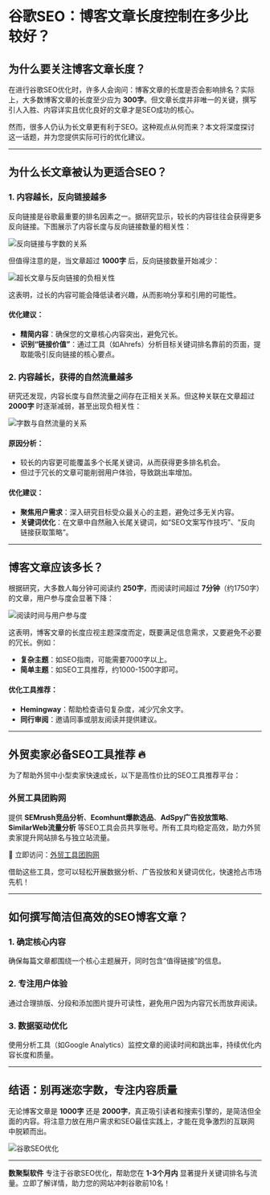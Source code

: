 # 谷歌SEO：博客文章长度控制在多少比较好？

## 为什么要关注博客文章长度？

在进行谷歌SEO优化时，许多人会询问：博客文章的长度是否会影响排名？实际上，大多数博客文章的长度至少应为 **300字**。但文章长度并非唯一的关键，撰写引人入胜、内容详实且优化良好的文章才是SEO成功的核心。

然而，很多人仍认为长文章更有利于SEO。这种观点从何而来？本文将深度探讨这一话题，并为您提供实际可行的优化建议。

---

## 为什么长文章被认为更适合SEO？

### 1. 内容越长，反向链接越多
反向链接是谷歌最重要的排名因素之一。据研究显示，较长的内容往往会获得更多反向链接。下图展示了内容长度与反向链接数量的相关性：

![反向链接与字数的关系](https://www.tabpear.com/upload/images/08/42b44844-e5da-4614-9983-ac0a3690174e.png)

但值得注意的是，当文章超过 **1000字** 后，反向链接数量开始减少：

![超长文章与反向链接的负相关性](https://www.tabpear.com/upload/images/08/664599ec-e910-4c2a-bf8e-9a1182a6f3ce.png)

这表明，过长的内容可能会降低读者兴趣，从而影响分享和引用的可能性。

#### 优化建议：
- **精简内容**：确保您的文章核心内容突出，避免冗长。
- **识别“链接价值”**：通过工具（如Ahrefs）分析目标关键词排名靠前的页面，提取能吸引反向链接的核心要点。

### 2. 内容越长，获得的自然流量越多
研究还发现，内容长度与自然流量之间存在正相关关系。但这种关联在文章超过 **2000字** 时逐渐减弱，甚至出现负相关性：

![字数与自然流量的关系](https://www.tabpear.com/upload/images/08/5ed1d87b-67ee-43ef-9cd6-f4166f16998f.png)

#### 原因分析：
- 较长的内容更可能覆盖多个长尾关键词，从而获得更多排名机会。
- 但过于冗长的文章可能削弱用户体验，导致跳出率增加。

#### 优化建议：
- **聚焦用户需求**：深入研究目标受众最关心的主题，避免过多无关内容。
- **关键词优化**：在文章中自然融入长尾关键词，如“SEO文案写作技巧”、“反向链接获取策略”。

---

## 博客文章应该多长？

根据研究，大多数人每分钟可阅读约 **250字**，而阅读时间超过 **7分钟**（约1750字）的文章，用户参与度会显著下降：

![阅读时间与用户参与度](https://www.tabpear.com/upload/images/08/279189f1-4fe7-47a2-af26-6e4476784b49.png)

这表明，博客文章的长度应视主题深度而定，既要满足信息需求，又要避免不必要的冗长。例如：
- **复杂主题**：如SEO指南，可能需要7000字以上。
- **简单主题**：如SEO工具推荐，约1000-1500字即可。

#### 优化工具推荐：
- **Hemingway**：帮助检查语句复杂度，减少冗余文字。
- **同行审阅**：邀请同事或朋友阅读并提供建议。

---

## 外贸卖家必备SEO工具推荐 🔥

为了帮助外贸中小型卖家快速成长，以下是高性价比的SEO工具推荐平台：

### 外贸工具团购网
提供 **SEMrush竞品分析**、**Ecomhunt爆款选品**、**AdSpy广告投放策略**、**SimilarWeb流量分析** 等SEO工具会员共享账号。所有工具均稳定高效，助力外贸卖家提升网站排名与独立站流量。

🎯 立即访问：[外贸工具团购网](https://bit.ly/waimao518)

借助这些工具，您可以轻松开展数据分析、广告投放和关键词优化，快速抢占市场先机！

---

## 如何撰写简洁但高效的SEO博客文章？

### 1. 确定核心内容
确保每篇文章都围绕一个核心主题展开，同时包含“值得链接”的信息。

### 2. 专注用户体验
通过合理排版、分段和添加图片提升可读性，避免用户因为内容冗长而放弃阅读。

### 3. 数据驱动优化
使用分析工具（如Google Analytics）监控文章的阅读时间和跳出率，持续优化内容长度和质量。

---

## 结语：别再迷恋字数，专注内容质量

无论博客文章是 **1000字** 还是 **2000字**，真正吸引读者和搜索引擎的，是简洁但全面的内容。将注意力放在用户需求和SEO最佳实践上，才能在竞争激烈的互联网中脱颖而出。

![谷歌SEO优化](https://www.tabpear.com/upload/images/09/6e3a1144-2456-4052-b446-a300200f72de.jpg)

---

**数聚梨软件** 专注于谷歌SEO优化，帮助您在 **1-3个月内** 显著提升关键词排名与流量。立即了解详情，助力您的网站冲刺谷歌前10名！
